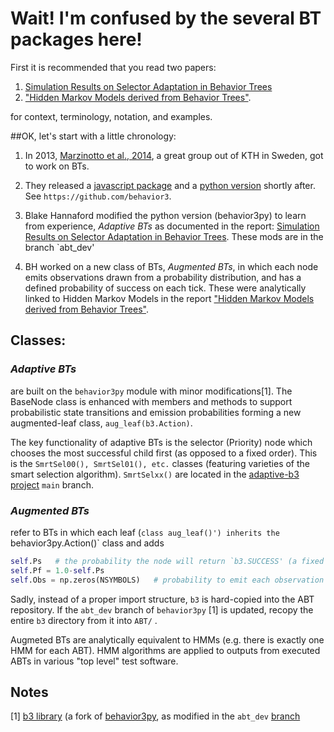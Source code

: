 # Wait!  I'm confused by the several BT packages here!
First it is recommended that you read two papers:

1. [Simulation Results on Selector Adaptation in Behavior Trees](https://arxiv.org/pdf/1606.09219)
1. ["Hidden Markov Models derived from Behavior Trees"](https://arxiv.org/pdf/1907.10029.pdf).
    
for context, terminology, notation, and examples. 

##OK, let's start with a little chronology:


1. In 2013, [Marzinotto et al., 2014](http://www.csc.kth.se/~miccol/Michele_Colledanchise/Publications_files/2013_ICRA_mcko.pdf), a great group out of KTH in Sweden, got to work on BTs.
    
2. They released a [javascript package](https://github.com/behavior3/behavior3js) and a [python version](https://github.com/behavior3/behavior3py) shortly after. See `https://github.com/behavior3`.
    
3. Blake Hannaford modified the python version (behavior3py) to learn from experience, *Adaptive BTs*
    as documented  in the report: 
    [Simulation Results on Selector Adaptation in Behavior Trees](https://arxiv.org/pdf/1606.09219). These 
    mods are in the branch `abt_dev'
    
4. BH worked on a new class of BTs, *Augmented BTs*, in which each node emits observations drawn from     a probability distribution, and has a defined probability of success on each tick.  These were 
    analytically linked to Hidden Markov Models in the report ["Hidden Markov Models derived from Behavior Trees"](https://arxiv.org/pdf/1907.10029.pdf).
    


## Classes:

### *Adaptive BTs* 
are built on the `behavior3py` module with minor modifications[1]. The BaseNode class is enhanced with members and methods to support probabilistic state transitions and emission probabilities forming  a new augmented-leaf class, `aug_leaf(b3.Action)`.

The key functionality of adaptive BTs is the selector (Priority) node which chooses the most successful child first (as opposed to a fixed order).  This is the `SmrtSel00(), SmrtSel01(), etc.` classes (featuring varieties of the smart selection algorithm). `SmrtSelxx()` are located in the [adaptive-b3 project](https://github.com/collaborative-robotics/adaptive-b3) `main` branch.

### *Augmented BTs* 
refer to BTs in which each leaf (`class aug_leaf()') inherits the `behavior3py.Action()` class and adds

```python
self.Ps   # the probability the node will return `b3.SUCCESS' (a fixed param)
self.Pf = 1.0-self.Ps
self.Obs = np.zeros(NSYMBOLS)   # probability to emit each observation symbol in that state.
```

Sadly, instead of a proper import structure, `b3` is hard-copied into the ABT repository.   If 
the `abt_dev` branch of `behavior3py` [1] is updated, recopy the entire `b3` directory from it into `ABT/` .

Augmeted BTs are analytically equivalent to HMMs (e.g. there is exactly one HMM for each ABT).  HMM algorithms are applied to outputs from executed ABTs in various "top level" test software.


## Notes
[1] [b3 library](https://github.com/collaborative-robotics/behavior3py) (a fork of [behavior3py](https://github.com/behavior3/behavior3py), as modified in the `abt_dev` [branch](https://github.com/collaborative-robotics/behavior3py/tree/abt_dev)   
